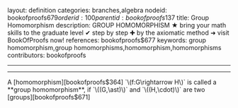 layout: definition
categories: branches,algebra
nodeid: bookofproofs$679
orderid: 100
parentid: bookofproofs$137
title: Group Homomorphism
description: GROUP HOMOMORPHISM ★ bring your math skills to the graduate level ✔ step by step ✚ by the axiomatic method ➜ visit BookOfProofs now!
references: bookofproofs$677
keywords: group homomorphism,group homomorphisms,homomorphism,homomorphisms
contributors: bookofproofs

---


---

A [homomorphism][bookofproofs$364] `\(f:G\rightarrow H\)` is called a **group homomorphism**, if `\((G,\ast)\)` and `\((H,\cdot)\)` are two [groups][bookofproofs$671]
